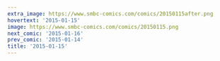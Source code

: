 ```yaml
---
extra_image: https://www.smbc-comics.com/comics/20150115after.png
hovertext: '2015-01-15'
image: https://www.smbc-comics.com/comics/20150115.png
next_comic: '2015-01-16'
prev_comic: '2015-01-14'
title: '2015-01-15'
---
```



